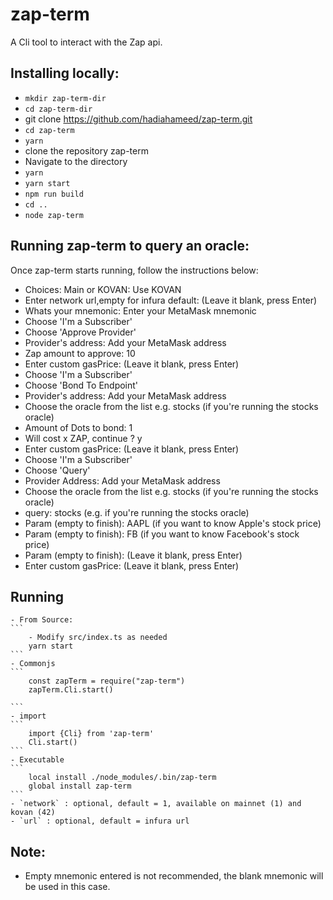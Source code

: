 # zap-term

A Cli tool to interact with the Zap api.

## Installing locally:
  + `mkdir zap-term-dir`
  + `cd zap-term-dir`
  + git clone https://github.com/hadiahameed/zap-term.git
  + `cd zap-term`
  + `yarn`
  + clone the repository zap-term
  + Navigate to the directory
  + `yarn`
  + `yarn start`
  + `npm run build`
  + `cd ..`
  + `node zap-term`

## Running zap-term to query an oracle:
  Once zap-term starts running, follow the instructions below:
  + Choices: Main or KOVAN: Use KOVAN
  + Enter network url,empty for infura default: (Leave it blank, press Enter)
  + Whats your mnemonic: Enter your MetaMask mnemonic
  + Choose 'I'm a Subscriber'
  + Choose 'Approve Provider'
  + Provider's address: Add your MetaMask address
  + Zap amount to approve: 10
  + Enter custom gasPrice: (Leave it blank, press Enter)
  + Choose 'I'm a Subscriber'
  + Choose 'Bond To Endpoint'
  + Provider's address: Add your MetaMask address
  + Choose the oracle from the list e.g. stocks (if you're running the stocks oracle)
  + Amount of Dots to bond: 1
  + Will cost x ZAP, continue ? y
  + Enter custom gasPrice: (Leave it blank, press Enter)
  + Choose 'I'm a Subscriber'
  + Choose 'Query'
  + Provider Address: Add your MetaMask address
  + Choose the oracle from the list e.g. stocks (if you're running the stocks oracle)
  + query: stocks (e.g. if you're running the stocks oracle)
  + Param (empty to finish): AAPL (if you want to know Apple's stock price)
  + Param (empty to finish): FB (if you want to know Facebook's stock price)
  + Param (empty to finish): (Leave it blank, press Enter)
  + Enter custom gasPrice: (Leave it blank, press Enter)


## Running
	- From Source:
	```
		- Modify src/index.ts as needed
		yarn start
	```
	- Commonjs
	```
		const zapTerm = require("zap-term")
		zapTerm.Cli.start()

	```
	- import
	```
		import {Cli} from 'zap-term'
		Cli.start()
	```
	- Executable
	```
		local install ./node_modules/.bin/zap-term
		global install zap-term
	```
	- `network` : optional, default = 1, available on mainnet (1) and kovan (42)
	- `url` : optional, default = infura url

## Note:
- Empty mnemonic entered is not recommended, the blank mnemonic will be used in this case.

